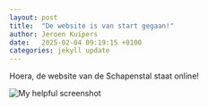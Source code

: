 ```yaml
---
layout: post
title:  "De website is van start gegaan!"
author: Jeroen Kuipers
date:   2025-02-04 09:19:15 +0100
categories: jekyll update
---
```

Hoera, de website van de Schapenstal staat online!

![My helpful screenshot]( /schapen2/images/sheep/feest.jpg)
